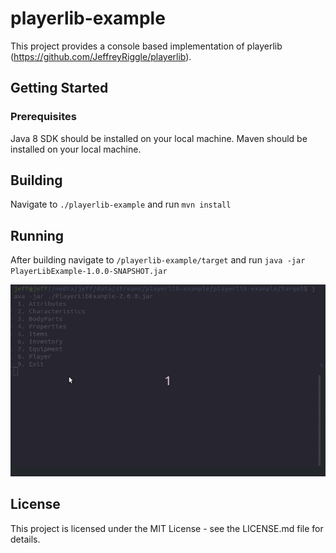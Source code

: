 # playerlib-example
This project provides a console based implementation of playerlib (https://github.com/JeffreyRiggle/playerlib).

## Getting Started
### Prerequisites
Java 8 SDK should be installed on your local machine.
Maven should be installed on your local machine.

## Building
Navigate to `./playerlib-example` and run `mvn install`

## Running
After building navigate to `/playerlib-example/target` and run `java -jar PlayerLibExample-1.0.0-SNAPSHOT.jar`

![](./playerlibexample.gif)

## License
This project is licensed under the MIT License - see the LICENSE.md file for details.
